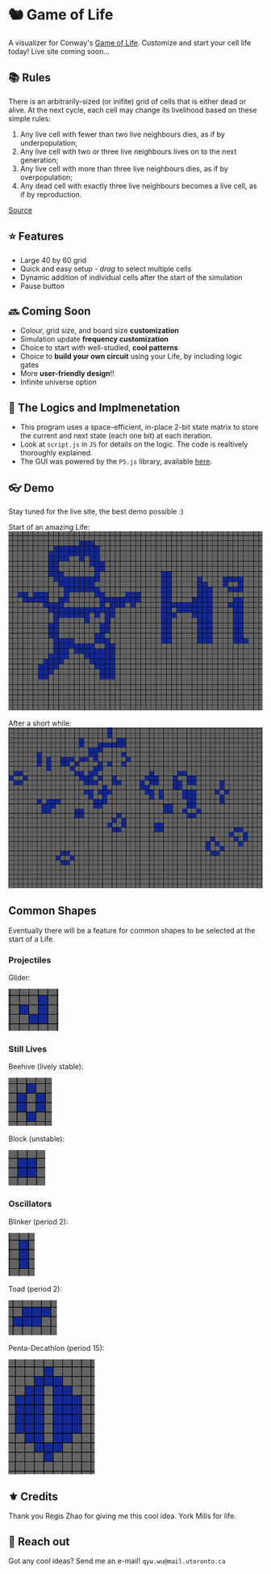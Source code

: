 # :chipmunk: Game of Life

A visualizer for Conway's [Game of Life](https://en.wikipedia.org/wiki/Conway%27s_Game_of_Life). Customize and start your cell life today! Live site coming soon...

## :books: Rules
There is an arbitrarily-sized (or inifite) grid of cells that is either dead or alive. At the next cycle, each cell may change its livelihood based on these simple rules:

1. Any live cell with fewer than two live neighbours dies, as if by underpopulation;
2. Any live cell with two or three live neighbours lives on to the next generation;
3. Any live cell with more than three live neighbours dies, as if by overpopulation;
4. Any dead cell with exactly three live neighbours becomes a live cell, as if by reproduction.

[Source](https://en.wikipedia.org/wiki/Conway%27s_Game_of_Life)
## :star: Features
* Large 40 by 60 grid
* Quick and easy setup - *drag* to select multiple cells
* Dynamic addition of individual cells after the start of the simulation
* Pause button

## :soon: Coming Soon
* Colour, grid size, and board size **customization**
* Simulation update **frequency customization**
* Choice to start with well-studied, **cool patterns**
* Choice to **build your own circuit** using your Life, by including logic gates
* More **user-friendly design**!!
* Infinite universe option

## :brain: The Logics and Implmenetation
* This program uses a space-efficient, in-place 2-bit state matrix to store the current and next state (each one bit) at each iteration.
* Look at `script.js` in `JS` for details on the logic. The code is realtively thoroughly explained.
* The GUI was powered by the `P5.js` library, available [here](https://p5js.org/).
## :eyeglasses: Demo
Stay tuned for the live site, the best demo possible :)

Start of an amazing Life:
![](Demo-Images/start.PNG)

After a short while:
![](Demo-Images/end.PNG)

## Common Shapes
Eventually there will be a feature for common shapes to be selected at the start of a Life.
### Projectiles
Glider:

![](Demo-Images/glider.PNG)

### Still Lives
Beehive (lively stable):

![](Demo-Images/beehive.PNG)

Block (unstable):

![](Demo-Images/block.PNG)

### Oscillators
Blinker (period 2):

![](Demo-Images/blinker.PNG)

Toad (period 2):

![](Demo-Images/toad.PNG)

Penta-Decathlon (period 15):

![](Demo-Images/penta-decathlon.PNG)

## :fleur_de_lis: Credits
Thank you Regis Zhao for giving me this cool idea. York Mills for life.

## :fax: Reach out
Got any cool ideas? Send me an e-mail! `qyw.wu@mail.utoronto.ca`